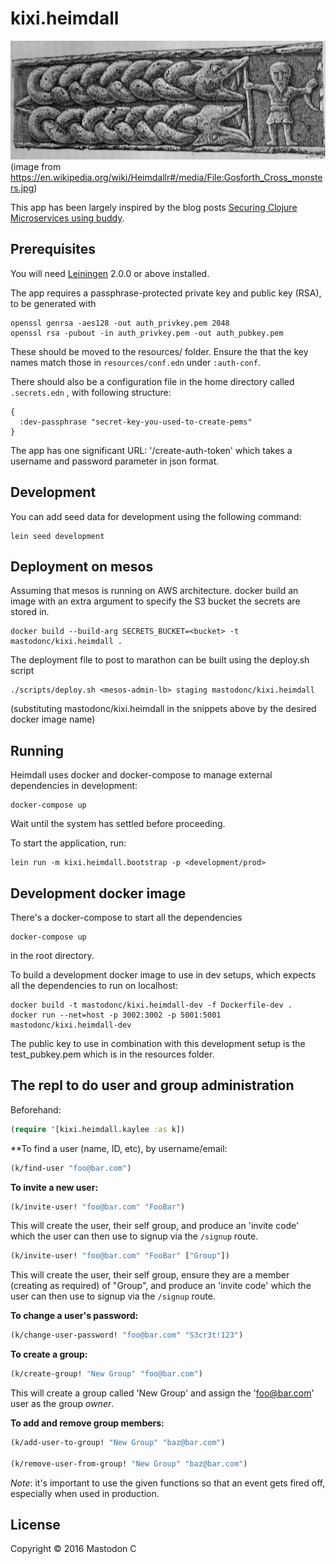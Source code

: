# kixi.heimdall

![Heimdall](https://raw.githubusercontent.com/MastodonC/kixi.heimdall/master/docs/Gosforth_Cross_monsters.jpg)
(image from <https://en.wikipedia.org/wiki/Heimdallr#/media/File:Gosforth_Cross_monsters.jpg>)

This app has been largely inspired by the blog posts [Securing Clojure Microservices using buddy](http://rundis.github.io/blog/2015/buddy_auth_part1.html).

## Prerequisites

You will need [Leiningen][] 2.0.0 or above installed.

[leiningen]: https://github.com/technomancy/leiningen

The app requires a passphrase-protected private key and public key (RSA), to be generated with

```
openssl genrsa -aes128 -out auth_privkey.pem 2048
openssl rsa -pubout -in auth_privkey.pem -out auth_pubkey.pem
```

These should be moved to the resources/ folder. Ensure the that the key names match those in `resources/conf.edn` under `:auth-conf`.

There should also be a configuration file in the home directory called `.secrets.edn` , with following structure:

```
{
  :dev-passphrase "secret-key-you-used-to-create-pems"
}
```

The app has one significant URL: '/create-auth-token' which takes a username and password parameter in json format.

## Development

You can add seed data for development using the following command:

```
lein seed development
```

## Deployment on mesos

Assuming that mesos is running on AWS architecture.
docker build an image with an extra argument to specify the S3 bucket the secrets are stored in.

```
docker build --build-arg SECRETS_BUCKET=<bucket> -t mastodonc/kixi.heimdall .
```

The deployment file to post to marathon can be built using the deploy.sh script


```
./scripts/deploy.sh <mesos-admin-lb> staging mastodonc/kixi.heimdall
```
(substituting mastodonc/kixi.heimdall in the snippets above by the desired docker image name)

## Running

Heimdall uses docker and docker-compose to manage external dependencies in development:

```
docker-compose up
```
Wait until the system has settled before proceeding.

To start the application, run:

```
lein run -m kixi.heimdall.bootstrap -p <development/prod>
```

## Development docker image

There's a docker-compose to start all the dependencies
```
docker-compose up
```
in the root directory.

To build a development docker image to use in dev setups, which expects all the dependencies to run on localhost:

```
docker build -t mastodonc/kixi.heimdall-dev -f Dockerfile-dev .
docker run --net=host -p 3002:3002 -p 5001:5001 mastodonc/kixi.heimdall-dev
```

The public key to use in combination with this development setup is the test_pubkey.pem which is in the resources folder.

## The repl to do user and group administration


Beforehand:

``` clojure
(require '[kixi.heimdall.kaylee :as k])
```

**To find a user (name, ID, etc), by username/email:
``` clojure
(k/find-user "foo@bar.com")

```

**To invite a new user:**
``` clojure
(k/invite-user! "foo@bar.com" "FooBar")
```
This will create the user, their self group, and produce an 'invite code' which the user can then use to signup via the `/signup` route.

``` clojure
(k/invite-user! "foo@bar.com" "FooBar" ["Group"])
```
This will create the user, their self group, ensure they are a member (creating as required) of "Group", and produce an 'invite code' which the user can then use to signup via the `/signup` route.

**To change a user's password:**
``` clojure
(k/change-user-password! "foo@bar.com" "S3cr3t!123")
```

**To create a group:**
``` clojure
(k/create-group! "New Group" "foo@bar.com")
```
This will create a group called 'New Group' and assign the 'foo@bar.com' user as the group *owner*.

**To add and remove group members:**
``` clojure
(k/add-user-to-group! "New Group" "baz@bar.com")

(k/remove-user-from-group! "New Group" "baz@bar.com")
```

*Note*: it's important to use the given functions so that an event gets fired off, especially when used in production.

## License

Copyright © 2016 Mastodon C
